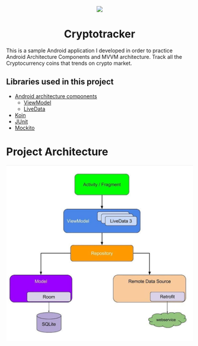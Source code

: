 <div align="center">

  <img src="https://cdn1.iconfinder.com/data/icons/super-mario-bros-3/512/11-512.png" width="165"/>
  
  # Cryptotracker
  
</div>

This is a sample Android application I developed in order to practice Android Architecture Components and MVVM architecture. Track all the Cryptocurrency coins that trends on crypto market.


## Libraries used in this project

- [Android architecture components](https://developer.android.com/topic/libraries/architecture/)
  - [ViewModel](https://developer.android.com/topic/libraries/architecture/viewmodel)
  - [LiveData](https://developer.android.com/topic/libraries/architecture/livedata)
- [Koin](https://insert-koin.io/)
- [JUnit](https://junit.org/junit5/) 
- [Mockito](https://site.mockito.org/)

# Project Architecture

<div align="center">
  
  <img src="art/pa.jpeg"/>
  
</div>
